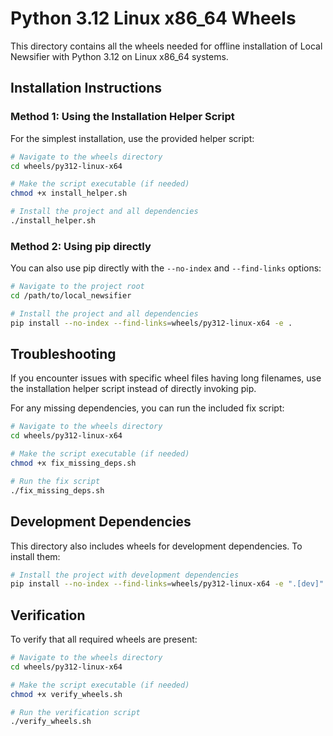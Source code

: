 # Python 3.12 Linux x86_64 Wheels

This directory contains all the wheels needed for offline installation of Local Newsifier with Python 3.12 on Linux x86_64 systems.

## Installation Instructions

### Method 1: Using the Installation Helper Script

For the simplest installation, use the provided helper script:

```bash
# Navigate to the wheels directory
cd wheels/py312-linux-x64

# Make the script executable (if needed)
chmod +x install_helper.sh

# Install the project and all dependencies
./install_helper.sh
```

### Method 2: Using pip directly

You can also use pip directly with the `--no-index` and `--find-links` options:

```bash
# Navigate to the project root
cd /path/to/local_newsifier

# Install the project and all dependencies
pip install --no-index --find-links=wheels/py312-linux-x64 -e .
```

## Troubleshooting

If you encounter issues with specific wheel files having long filenames, use the installation helper script instead of directly invoking pip.

For any missing dependencies, you can run the included fix script:

```bash
# Navigate to the wheels directory
cd wheels/py312-linux-x64

# Make the script executable (if needed)
chmod +x fix_missing_deps.sh

# Run the fix script
./fix_missing_deps.sh
```

## Development Dependencies

This directory also includes wheels for development dependencies. To install them:

```bash
# Install the project with development dependencies
pip install --no-index --find-links=wheels/py312-linux-x64 -e ".[dev]"
```

## Verification

To verify that all required wheels are present:

```bash
# Navigate to the wheels directory
cd wheels/py312-linux-x64

# Make the script executable (if needed)
chmod +x verify_wheels.sh

# Run the verification script
./verify_wheels.sh
```
